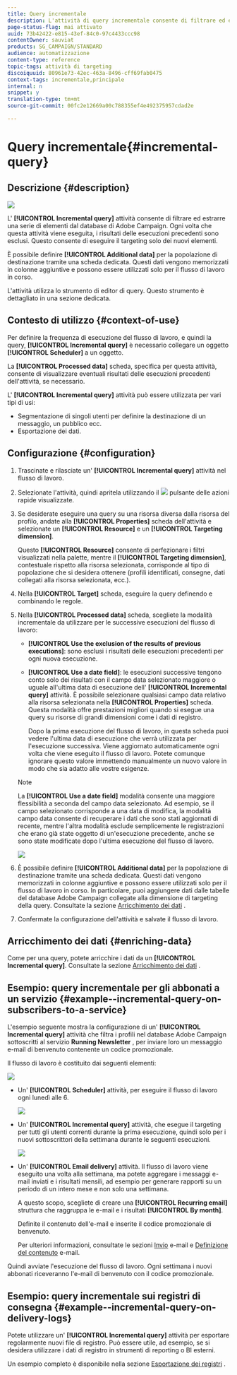 ```yaml
---
title: Query incrementale
description: L'attività di query incrementale consente di filtrare ed estrarre una serie di elementi dal database Adobe Campaign.
page-status-flag: mai attivato
uuid: 73b42422-e815-43ef-84c0-97c4433ccc98
contentOwner: sauviat
products: SG_CAMPAIGN/STANDARD
audience: automatizzazione
content-type: reference
topic-tags: attività di targeting
discoiquuid: 80961e73-42ec-463a-8496-cff69fab0475
context-tags: incrementale,principale
internal: n
snippet: y
translation-type: tm+mt
source-git-commit: 00fc2e12669a00c788355ef4e492375957cdad2e

---
```



# Query incrementale{#incremental-query}

## Descrizione {#description}

![](assets/incremental.png)

L' **[!UICONTROL Incremental query]** attività consente di filtrare ed estrarre una serie di elementi dal database di Adobe Campaign. Ogni volta che questa attività viene eseguita, i risultati delle esecuzioni precedenti sono esclusi. Questo consente di eseguire il targeting solo dei nuovi elementi.

È possibile definire **[!UICONTROL Additional data]** per la popolazione di destinazione tramite una scheda dedicata. Questi dati vengono memorizzati in colonne aggiuntive e possono essere utilizzati solo per il flusso di lavoro in corso.

L'attività utilizza lo strumento di editor di query. Questo strumento è dettagliato in una sezione [](../../automating/using/editing-queries.md#about-query-editor)dedicata.

## Contesto di utilizzo {#context-of-use}

Per definire la frequenza di esecuzione del flusso di lavoro, e quindi la query, **[!UICONTROL Incremental query]** è necessario collegare un oggetto **[!UICONTROL Scheduler]** a un oggetto.

La **[!UICONTROL Processed data]** scheda, specifica per questa attività, consente di visualizzare eventuali risultati delle esecuzioni precedenti dell'attività, se necessario.

L' **[!UICONTROL Incremental query]** attività può essere utilizzata per vari tipi di usi:

* Segmentazione di singoli utenti per definire la destinazione di un messaggio, un pubblico ecc.
* Esportazione dei dati.

## Configurazione {#configuration}

1. Trascinate e rilasciate un' **[!UICONTROL Incremental query]** attività nel flusso di lavoro.
1. Selezionate l'attività, quindi apritela utilizzando il ![](assets/edit_darkgrey-24px.png) pulsante delle azioni rapide visualizzate.
1. Se desiderate eseguire una query su una risorsa diversa dalla risorsa del profilo, andate alla **[!UICONTROL Properties]** scheda dell'attività e selezionate un **[!UICONTROL Resource]** e un **[!UICONTROL Targeting dimension]**.

   Questo **[!UICONTROL Resource]** consente di perfezionare i filtri visualizzati nella palette, mentre il **[!UICONTROL Targeting dimension]**, contestuale rispetto alla risorsa selezionata, corrisponde al tipo di popolazione che si desidera ottenere (profili identificati, consegne, dati collegati alla risorsa selezionata, ecc.).

1. Nella **[!UICONTROL Target]** scheda, eseguire la query definendo e combinando le regole.
1. Nella **[!UICONTROL Processed data]** scheda, scegliete la modalità incrementale da utilizzare per le successive esecuzioni del flusso di lavoro:

   * **[!UICONTROL Use the exclusion of the results of previous executions]**: sono esclusi i risultati delle esecuzioni precedenti per ogni nuova esecuzione.
   * **[!UICONTROL Use a date field]**: le esecuzioni successive tengono conto solo dei risultati con il campo data selezionato maggiore o uguale all'ultima data di esecuzione dell' **[!UICONTROL Incremental query]** attività. È possibile selezionare qualsiasi campo data relativo alla risorsa selezionata nella **[!UICONTROL Properties]** scheda. Questa modalità offre prestazioni migliori quando si esegue una query su risorse di grandi dimensioni come i dati di registro.

      Dopo la prima esecuzione del flusso di lavoro, in questa scheda puoi vedere l'ultima data di esecuzione che verrà utilizzata per l'esecuzione successiva. Viene aggiornato automaticamente ogni volta che viene eseguito il flusso di lavoro. Potete comunque ignorare questo valore immettendo manualmente un nuovo valore in modo che sia adatto alle vostre esigenze.
   >[!NOTE]
   >
   >La **[!UICONTROL Use a date field]** modalità consente una maggiore flessibilità a seconda del campo data selezionato. Ad esempio, se il campo selezionato corrisponde a una data di modifica, la modalità campo data consente di recuperare i dati che sono stati aggiornati di recente, mentre l'altra modalità esclude semplicemente le registrazioni che erano già state oggetto di un'esecuzione precedente, anche se sono state modificate dopo l'ultima esecuzione del flusso di lavoro.

   ![](assets/incremental_query_usedatefield.png)

1. È possibile definire **[!UICONTROL Additional data]** per la popolazione di destinazione tramite una scheda dedicata. Questi dati vengono memorizzati in colonne aggiuntive e possono essere utilizzati solo per il flusso di lavoro in corso. In particolare, puoi aggiungere dati dalle tabelle del database Adobe Campaign collegate alla dimensione di targeting della query. Consultate la sezione [Arricchimento dei dati](../../automating/using/query.md#enriching-data) .
1. Confermate la configurazione dell'attività e salvate il flusso di lavoro.

## Arricchimento dei dati {#enriching-data}

Come per una query, potete arricchire i dati da un **[!UICONTROL Incremental query]**. Consultate la sezione [Arricchimento dei dati](../../automating/using/query.md#enriching-data) .

## Esempio: query incrementale per gli abbonati a un servizio {#example--incremental-query-on-subscribers-to-a-service}

L'esempio seguente mostra la configurazione di un' **[!UICONTROL Incremental query]** attività che filtra i profili nel database Adobe Campaign sottoscritti al servizio **Running Newsletter** , per inviare loro un messaggio e-mail di benvenuto contenente un codice promozionale.

Il flusso di lavoro è costituito dai seguenti elementi:

![](assets/incremental_query_example1.png)

* Un' **[!UICONTROL Scheduler]** attività, per eseguire il flusso di lavoro ogni lunedì alle 6.

   ![](assets/incremental_query_example2.png)

* Un' **[!UICONTROL Incremental query]** attività, che esegue il targeting per tutti gli utenti correnti durante la prima esecuzione, quindi solo per i nuovi sottoscrittori della settimana durante le seguenti esecuzioni.

   ![](assets/incremental_query_example3.png)

* Un' **[!UICONTROL Email delivery]** attività. Il flusso di lavoro viene eseguito una volta alla settimana, ma potete aggregare i messaggi e-mail inviati e i risultati mensili, ad esempio per generare rapporti su un periodo di un intero mese e non solo una settimana.

   A questo scopo, scegliete di creare una **[!UICONTROL Recurring email]** struttura che raggruppa le e-mail e i risultati **[!UICONTROL By month]**.

   Definite il contenuto dell'e-mail e inserite il codice promozionale di benvenuto.

   Per ulteriori informazioni, consultate le sezioni [Invio](../../automating/using/email-delivery.md) e-mail e [Definizione del contenuto](../../designing/using/personalization.md) e-mail.

Quindi avviate l'esecuzione del flusso di lavoro. Ogni settimana i nuovi abbonati riceveranno l'e-mail di benvenuto con il codice promozionale.

## Esempio: query incrementale sui registri di consegna {#example--incremental-query-on-delivery-logs}

Potete utilizzare un' **[!UICONTROL Incremental query]** attività per esportare regolarmente nuovi file di registro. Può essere utile, ad esempio, se si desidera utilizzare i dati di registro in strumenti di reporting o BI esterni.

Un esempio completo è disponibile nella sezione [Esportazione dei registri](../../automating/using/exporting-logs.md) .
